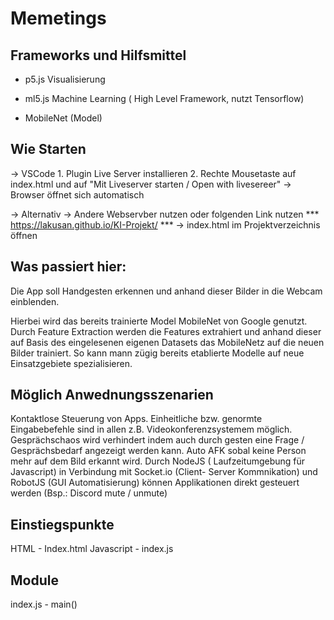 # Memetings

## Frameworks und Hilfsmittel 

- p5.js
    Visualisierung

- ml5.js
    Machine Learning ( High Level Framework, nutzt Tensorflow)

- MobileNet (Model)
    
## Wie Starten

-> VSCode
    1. Plugin Live Server installieren
    2. Rechte Mousetaste auf index.html und auf "Mit Liveserver starten / Open with livesereer"
    -> Browser öffnet sich automatisch

-> Alternativ 
    -> Andere Webservber nutzen oder folgenden Link nutzen
        *** https://lakusan.github.io/KI-Projekt/ ***
    -> index.html im Projektverzeichnis öffnen

## Was passiert hier:

Die App soll Handgesten erkennen und anhand dieser Bilder in die Webcam einblenden.

Hierbei wird das bereits trainierte Model MobileNet von Google genutzt.
Durch Feature Extraction werden die Features extrahiert und anhand dieser auf Basis des eingelesenen eigenen Datasets das MobileNetz auf die neuen Bilder trainiert. So kann mann zügig bereits etablierte Modelle auf neue Einsatzgebiete spezialisieren.

## Möglich Anwednungsszenarien

Kontaktlose Steuerung von Apps.
Einheitliche bzw. genormte Eingabebefehle sind in allen z.B. Videokonferenzsystemem möglich.
Gesprächschaos wird verhindert indem auch durch gesten eine Frage / Gesprächsbedarf angezeigt werden kann.
Auto AFK sobal keine Person mehr auf dem Bild erkannt wird.
Durch NodeJS ( Laufzeitumgebung für Javascript) in Verbindung mit Socket.io (Client- Server Kommnikation) und RobotJS (GUI Automatisierung) können Applikationen direkt gesteuert werden (Bsp.: Discord mute / unmute)

## Einstiegspunkte

HTML - Index.html
Javascript - index.js

## Module

index.js - main()

